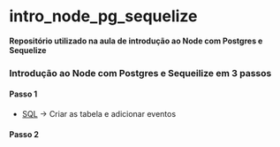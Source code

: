 # intro_node_pg_sequelize
**Repositório utilizado na aula de introdução ao Node com Postgres e Sequelize**

### Introdução ao Node com Postgres e Sequeilize em 3 passos
#### Passo 1
- [SQL](https://github.com/rafaelwitter/Java_DigitalInnovation/tree/master/NodeJS/sql) -> Criar as tabela e adicionar eventos
#### Passo 2


